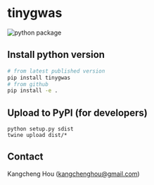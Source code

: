 # tinygwas
![python package](https://github.com/bogdanlab/tinygwas/actions/workflows/python.yml/badge.svg)

## Install python version
```bash
# from latest published version
pip install tinygwas
# from github
pip install -e .
```


## Upload to PyPI (for developers)
```
python setup.py sdist
twine upload dist/*
```
## Contact
Kangcheng Hou (kangchenghou@gmail.com)
